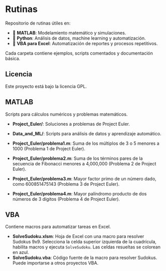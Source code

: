# Rutinas

Repositorio de rutinas útiles en:

- 🧠 **MATLAB**: Modelamiento matemático y simulaciones.
- 🐍 **Python**: Análisis de datos, machine learning y automatización.
- 🧾 **VBA para Excel**: Automatización de reportes y procesos repetitivos.

Cada carpeta contiene ejemplos, scripts comentados y documentación básica.
## Licencia
Este proyecto está bajo la licencia GPL.

## MATLAB
Scripts para cálculos numéricos y problemas matemáticos.
- **Project_Euler/**: Soluciones a problemas de Project Euler.
- **Data_and_ML/**: Scripts para análisis de datos y aprendizaje automático.

- **Project_Euler/problema1.m**: Suma de los múltiplos de 3 o 5 menores a 1000 (Problema 1 de Project Euler).
- **Project_Euler/problema2.m**: Suma de los términos pares de la secuencia de Fibonacci menores a 4,000,000 (Problema 2 de Project Euler).
- **Project_Euler/problema3.m**: Mayor factor primo de un número dado, como 600851475143 (Problema 3 de Project Euler).
- **Project_Euler/problema4.m**: Mayor palíndromo producto de dos números de 3 dígitos (Problema 4 de Project Euler).

## VBA
Contiene macros para automatizar tareas en Excel.
- **SolveSudoku.xlsm**: Hoja de Excel con una macro para resolver Sudokus 9x9. Selecciona la celda superior izquierda de la cuadrícula, habilita macros y ejecuta `SolveSudoku`. Las celdas resueltas se colorean en azul.
- **SolveSudoku.vba**: Código fuente de la macro para resolver Sudokus. Puede importarse a otros proyectos VBA.
